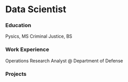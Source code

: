 # Data Scientist

### Education
Pysics, MS
Criminal Justice, BS

### Work Experience
Operations Research Analyst @ Department of Defense 

### Projects
